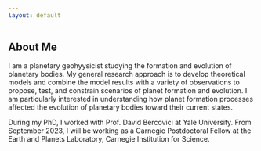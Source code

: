 ```yaml
---
layout: default
---
```


## About Me 

I am a planetary geohyysicist studying the formation and evolution of planetary bodies. My general research approach is to develop theoretical models and combine the model results with a variety of observations to propose, test, and constrain scenarios of planet formation and evolution. I am particularly interested in understanding how planet formation processes affected the evolution of planetary bodies toward their current states. 

During my PhD, I worked with Prof. David Bercovici at Yale University. From September 2023, I will be working as a  Carnegie Postdoctoral Fellow at the Earth and Planets Laboratory, Carnegie Institution for Science.

